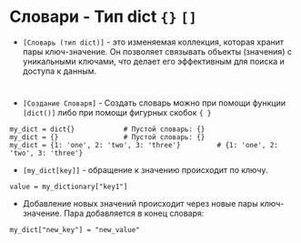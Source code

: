 # Словари - Тип dict `{}` `[]`

- `[Словарь (тип dict)]` -  это изменяемая коллекция, которая хранит пары ключ-значение. Он позволяет связывать объекты (значения) с уникальными ключами, что делает его эффективным для поиска и доступа к данным.
#
- `[Создание Словаря]` - Создать словарь можно при помощи функции `[dict()]` либо при помощи фигурных скобок `{ }`

```
my_dict = dict{}            # Пустой словарь: {}
my_dict = {}                # Пустой словарь: {}
my_dict = {1: 'one', 2: 'two', 3: 'three'}         # {1: 'one', 2: 'two', 3: 'three'}
```
- `[my_dict[key]]` - обращение к значению происходит по ключу.
```
value = my_dictionary["key1"]
```
- Добавление новых значений происходит через новые пары ключ-значение. Пара добавляется в конец словаря:
```
my_dict["new_key"] = "new_value"
```
